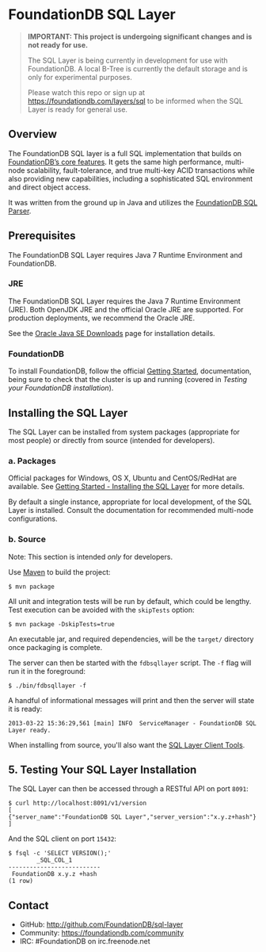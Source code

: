 # FoundationDB SQL Layer

> **IMPORTANT: This project is undergoing significant changes and is not ready for use.**
>	
> The SQL Layer is being currently in development for use with FoundationDB.
> A local B-Tree is currently the default storage and is only for experimental
> purposes.
> 
> Please watch this repo or sign up at https://foundationdb.com/layers/sql to
> be informed when the SQL Layer is ready for general use.


## Overview

The FoundationDB SQL layer is a full SQL implementation that builds on
[FoundationDB’s core features](https://foundationdb.com/features). It gets
the same high performance, multi-node scalability, fault-tolerance, and
true multi-key ACID transactions while also providing new capabilities,
including a sophisticated SQL environment and direct object access.

It was written from the ground up in Java and utilizes the
[FoundationDB SQL Parser](https://github.com/FoundationDB/sql-parser).


## Prerequisites

The FoundationDB SQL Layer requires Java 7 Runtime Environment and FoundationDB.

### JRE

The FoundationDB SQL Layer requires the Java 7 Runtime Environment (JRE). Both
OpenJDK JRE and the official Oracle JRE are supported. For production
deployments, we recommend the Oracle JRE.

See the [Oracle Java SE Downloads](http://www.oracle.com/technetwork/java/javase/downloads/index.html)
page for installation details.


### FoundationDB

To install FoundationDB, follow the official [Getting Started](https://foundationdb.com/documentation/getting-started.html),
documentation, being sure to check that the cluster is up and running (covered
in *Testing your FoundationDB installation*).


## Installing the SQL Layer

The SQL Layer can be installed from system packages (appropriate for most
people) or directly from source (intended for developers).

### a. Packages

Official packages for Windows, OS X, Ubuntu and CentOS/RedHat are available.
See [Getting Started - Installing the SQL Layer](https://foundationdb.com/layers/sql/GettingStarted/getting.started.html)
for more details.

By default a single instance, appropriate for local development, of the
SQL Layer is installed. Consult the documentation for recommended multi-node
configurations.


### b. Source

Note: This section is intended *only* for developers.

Use [Maven](http://maven.apache.org) to build the project:

    $ mvn package

All unit and integration tests will be run by default, which could be lengthy.
Test execution can be avoided with the `skipTests` option:

    $ mvn package -DskipTests=true

An executable jar, and required dependencies, will be the `target/` directory
once packaging is complete.

The server can then be started with the `fdbsqllayer` script. The `-f` flag
will run it in the foreground:

    $ ./bin/fdbsqllayer -f

A handful of informational messages will print and then the server will state it is ready:

    2013-03-22 15:36:29,561 [main] INFO  ServiceManager - FoundationDB SQL Layer ready.

When installing from source, you'll also want the
[SQL Layer Client Tools](https://github.com/FoundationDB/sql-layer-client-tools).


## 5. Testing Your SQL Layer Installation

The SQL Layer can then be accessed through a RESTful API on port `8091`:

    $ curl http://localhost:8091/v1/version
    [
    {"server_name":"FoundationDB SQL Layer","server_version":"x.y.z+hash"}
    ]
    
And the SQL client on port `15432`:

    $ fsql -c 'SELECT VERSION();'
            _SQL_COL_1         
    --------------------------
     FoundationDB x.y.z +hash 
    (1 row)


## Contact

* GitHub: http://github.com/FoundationDB/sql-layer
* Community: https://foundationdb.com/community
* IRC: #FoundationDB on irc.freenode.net

